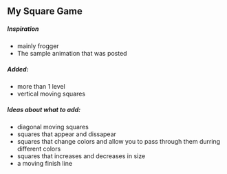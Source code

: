 ## My Square Game

##### Inspiration
* mainly frogger
* The sample animation that was posted

##### Added:
* more than 1 level
* vertical moving squares 


##### Ideas about what to add:
* diagonal moving squares 
* squares that appear and dissapear
* squares  that change colors and allow you to pass through them durring different colors
* squares  that increases and decreases in size
* a moving finish line
